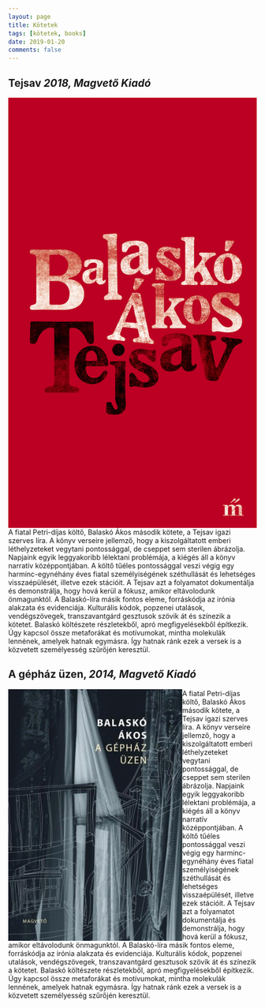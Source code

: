 ```yaml
---
layout: page
title: Kötetek
tags: [kötetek, books]
date: 2019-01-20
comments: false
---
```

## Tejsav *2018, Magvető Kiadó*
<img class='book_cover' src='../assets/img/books/tejsav.jpg' align='left'> 
A fiatal Petri-díjas költő, Balaskó Ákos második kötete, a Tejsav igazi szerves líra. A könyv verseire jellemző, hogy a kiszolgáltatott emberi léthelyzeteket vegytani pontossággal, de cseppet sem sterilen ábrázolja. Napjaink egyik leggyakoribb lélektani problémája, a kiégés áll a könyv narratív középpontjában. A költő tűéles pontossággal veszi végig egy harminc-egynéhány éves fiatal személyiségének széthullását és lehetséges visszaépülését, illetve ezek stációit. A Tejsav azt a folyamatot dokumentálja és demonstrálja, hogy hová kerül a fókusz, amikor eltávolodunk önmagunktól. A Balaskó-líra másik fontos eleme, forráskódja az irónia alakzata és evidenciája. Kulturális kódok, popzenei utalások, vendégszövegek, transzavantgárd gesztusok szövik át és színezik a kötetet. Balaskó költészete részletekből, apró megfigyelésekből építkezik. Úgy kapcsol össze metaforákat és motívumokat, mintha molekulák lennének, amelyek hatnak egymásra. Így hatnak ránk ezek a versek is a közvetett személyesség szűrőjén keresztül.

## A gépház üzen, *2014, Magvető Kiadó*
<img src='../assets/img/books/a-gephaz-uzen.jpg' class='book_cover' align='left'/>
A fiatal Petri-díjas költő, Balaskó Ákos második kötete, a Tejsav igazi szerves líra. A könyv verseire jellemző, hogy a kiszolgáltatott emberi léthelyzeteket vegytani pontossággal, de cseppet sem sterilen ábrázolja. Napjaink egyik leggyakoribb lélektani problémája, a kiégés áll a könyv narratív középpontjában. A költő tűéles pontossággal veszi végig egy harminc-egynéhány éves fiatal személyiségének széthullását és lehetséges visszaépülését, illetve ezek stációit. A Tejsav azt a folyamatot dokumentálja és demonstrálja, hogy hová kerül a fókusz, amikor eltávolodunk önmagunktól. A Balaskó-líra másik fontos eleme, forráskódja az irónia alakzata és evidenciája. Kulturális kódok, popzenei utalások, vendégszövegek, transzavantgárd gesztusok szövik át és színezik a kötetet. Balaskó költészete részletekből, apró megfigyelésekből építkezik. Úgy kapcsol össze metaforákat és motívumokat, mintha molekulák lennének, amelyek hatnak egymásra. Így hatnak ránk ezek a versek is a közvetett személyesség szűrőjén keresztül.
                           